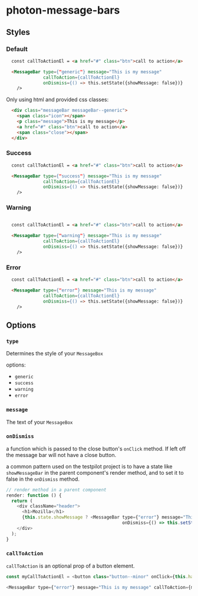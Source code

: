 # photon-message-bars

## Styles

### Default

``` html
  const callToActionEl = <a href="#" class="btn">call to action</a>

  <MessageBar type={"generic"} message="This is my message"
              callToAction={callToActionEl}
              onDismiss={() => this.setState({showMessage: false})}
    />
```

Only using html and provided css classes:

```html
  <div class="messageBar messageBar--generic">
    <span class="icon"></span>
    <p class="message">This is my message</p>
    <a href="#" class="btn">call to action</a>
    <span class="close"></span>
  </div>
```

### Success

```html
  const callToActionEl = <a href="#" class="btn">call to action</a>

  <MessageBar type={"success"} message="This is my message"
              callToAction={callToActionEl}
              onDismiss={() => this.setState({showMessage: false})}
    />
```

### Warning

```html

  const callToActionEl = <a href="#" class="btn">call to action</a>

  <MessageBar type={"warning"} message="This is my message"
              callToAction={callToActionEl}
              onDismiss={() => this.setState({showMessage: false})}
    />
```

### Error

```html
  const callToActionEl = <a href="#" class="btn">call to action</a>

  <MessageBar type={"error"} message="This is my message"
              callToAction={callToActionEl}
              onDismiss={() => this.setState({showMessage: false})}
    />
```

## Options

### `type`

Determines the style of your `MessageBox`

options:
* `generic`
* `success`
* `warning`
* `error`

### `message`

The text of your `MessageBox`

### `onDismiss`

a function which is passed to the close button's `onClick` method. If left off
the message bar will not have a close button.

a common pattern used on the testpilot project is to have a state like `showMessageBar`
in the parent component's render method, and to set it to false in the `onDismiss` method.

``` js
// render method in a parent component
render: function () {
  return (
    <div className="header">
      <h1>Mozilla</h1>
      {this.state.showMessage ? <MessageBar type={"error"} message="This is my message"
                                            onDismiss={() => this.setState({showMessage: false})} /> : null }
    </div>
  );
}

```

### `callToAction`

`callToAction` is an optional prop of a button element.

``` js
const myCallToActionEl = <button class="button--minor" onClick={this.handleCallToAction}>Call to action</button>

<MessageBar type={"error"} message="This is my message" callToAction={myCallToActionEl} />

```